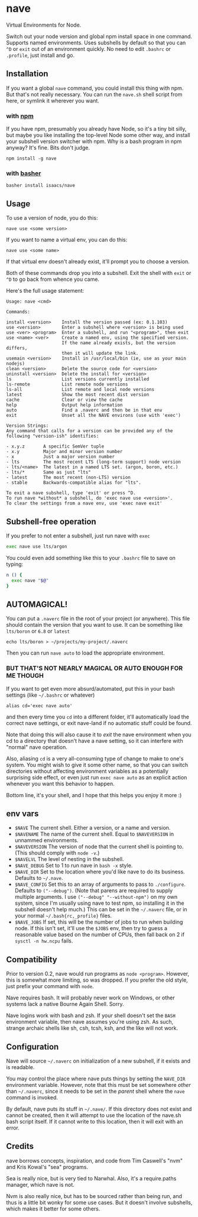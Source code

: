 # nave

Virtual Environments for Node.

Switch out your node version and global npm install space in one
command.  Supports named environments. Uses subshells by default so
that you can `^D` or `exit` out of an environment quickly.  No need to
edit `.bashrc` or `.profile`, just install and go.

## Installation

If you want a global `nave` command, you could install this thing with
npm.  But that's not really necessary.  You can run the `nave.sh`
shell script from here, or symlink it wherever you want.

### with [npm](http://npm.im)

If you have npm, presumably you already have Node, so it's a tiny bit
silly, but maybe you like installing the top-level Node some other
way, and install your subshell version switcher with npm.  Why is a
bash program in npm anyway?  It's fine.  Bits don't judge.

```
npm install -g nave
```

### with [basher](https://github.com/basherpm/basher)

```
basher install isaacs/nave
```

## Usage

To use a version of node, you do this:

```
nave use <some version>
```

If you want to name a virtual env, you can do this:

```
nave use <some name>
```

If that virtual env doesn't already exist, it'll prompt you to choose
a version.

Both of these commands drop you into a subshell.  Exit the shell with
`exit` or `^D` to go back from whence you came.

Here's the full usage statement:

```
Usage: nave <cmd>

Commands:

install <version>    Install the version passed (ex: 0.1.103)
use <version>        Enter a subshell where <version> is being used
use <ver> <program>  Enter a subshell, and run "<program>", then exit
use <name> <ver>     Create a named env, using the specified version.
                     If the name already exists, but the version differs,
                     then it will update the link.
usemain <version>    Install in /usr/local/bin (ie, use as your main nodejs)
clean <version>      Delete the source code for <version>
uninstall <version>  Delete the install for <version>
ls                   List versions currently installed
ls-remote            List remote node versions
ls-all               List remote and local node versions
latest               Show the most recent dist version
cache                Clear or view the cache
help                 Output help information
auto                 Find a .naverc and then be in that env
exit                 Unset all the NAVE environs (use with 'exec')

Version Strings:
Any command that calls for a version can be provided any of the
following "version-ish" identifies:

- x.y.z       A specific SemVer tuple
- x.y         Major and minor version number
- x           Just a major version number
- lts         The most recent LTS (long-term support) node version
- lts/<name>  The latest in a named LTS set. (argon, boron, etc.)
- lts/*       Same as just "lts"
- latest      The most recent (non-LTS) version
- stable      Backwards-compatible alias for "lts".

To exit a nave subshell, type 'exit' or press ^D.
To run nave *without* a subshell, do 'exec nave use <version>'.
To clear the settings from a nave env, use 'exec nave exit'
```

## Subshell-free operation

If you prefer to not enter a subshell, just run nave with `exec`

```bash
exec nave use lts/argon
```

You could even add something like this to your `.bashrc` file to save
on typing:

```bash
n () {
  exec nave "$@"
}
```

## AUTOMAGICAL!

You can put a `.naverc` file in the root of your project (or
anywhere).  This file should contain the version that you want to use.
It can be something like `lts/boron` or `6.8` or `latest`

```
echo lts/boron > ~/projects/my-project/.naverc
```

Then you can run `nave auto` to load the appropriate environment.

### BUT THAT'S NOT NEARLY MAGICAL OR AUTO ENOUGH FOR ME THOUGH

If you want to get even more absurd/automated, put this in your bash
settings (like `~/.bashrc` or whatever)

```
alias cd='exec nave auto'
```

and then every time you `cd` into a different folder, it'll
automatically load the correct nave settings, or exit nave-land if no
automatic stuff could be found.

Note that doing this will also cause it to *exit* the nave environment
when you cd to a directory that doesn't have a nave setting, so it can
interfere with "normal" nave operation.

Also, aliasing `cd` is a very all-consuming type of change to make to
one's system.  You might wish to give it some other name, so that you
can switch directories without affecting environment variables as a
potentially surprising side effect, or even just run `exec nave auto`
as an explicit action whenever you want this behavior to happen.

Bottom line, it's your shell, and I hope that this helps you enjoy it
more :)

## env vars

* `$NAVE` The current shell.  Either a version, or a name and version.
* `$NAVENAME` The name of the current shell.  Equal to `$NAVEVERSION`
  in unnammed environments.
* `$NAVEVERSION` The version of node that the current shell is
  pointing to.  (This should comply with `node -v`.)
* `$NAVELVL` The level of nesting in the subshell.
* `$NAVE_DEBUG` Set to 1 to run nave in `bash -x` style.
* `$NAVE_DIR` Set to the location where you'd like nave to do its
  business.  Defaults to `~/.nave`.
* `$NAVE_CONFIG` Set this to an array of arguments to pass to
  `./configure`.  Defaults to `("--debug")`.  (Note that parens are
  required to supply multiple arguments.  I use `("--debug"
  "--without-npm")` on my own system, since I'm usually using nave to
  test npm, so installing it in the subshell doesn't help much.)  This
  can be set in the `~/.naverc` file, or in your normal
  `~/.bash{rc,_profile}` files.
* `$NAVE_JOBS` If set, this will be the number of jobs to run when
  building node.  If this isn't set, it'll use the `$JOBS` env, then
  try to guess a reasonable value based on the number of CPUs, then
  fall back on 2 if `sysctl -n hw.ncpu` fails.

## Compatibility

Prior to version 0.2, nave would run programs as `node <program>`.
However, this is somewhat more limiting, so was dropped.  If you
prefer the old style, just prefix your command with `node`.

Nave requires bash.  It will probably never work on Windows, or other
systems lack a native Bourne Again Shell.  Sorry.

Nave logins work with bash and zsh.  If your shell doesn't set the
`BASH` environment variable, then nave assumes you're using zsh.  As
such, strange archaic shells like sh, csh, tcsh, ksh, and the like
will not work.

## Configuration

Nave will source `~/.naverc` on initialization of a new subshell, if it
exists and is readable.

You may control the place where nave puts things by setting the
`NAVE_DIR` environment variable.  However, note that this must be set
somewhere *other* than `~/.naverc`, since it needs to be set in the
*parent* shell where the `nave` command is invoked.

By default, nave puts its stuff in `~/.nave/`.  If this directory does
not exist and cannot be created, then it will attempt to use the location
of the nave.sh bash script itself.  If it cannot write to this location,
then it will exit with an error.

## Credits

nave borrows concepts, inspiration, and code from Tim Caswell's "nvm"
and Kris Kowal's "sea" programs.

Sea is really nice, but is very tied to Narwhal.  Also, it's a
require.paths manager, which nave is not.

Nvm is also really nice, but has to be sourced rather than being run, and
thus is a little bit wonky for some use cases.  But it doesn't involve
subshells, which makes it better for some others.
